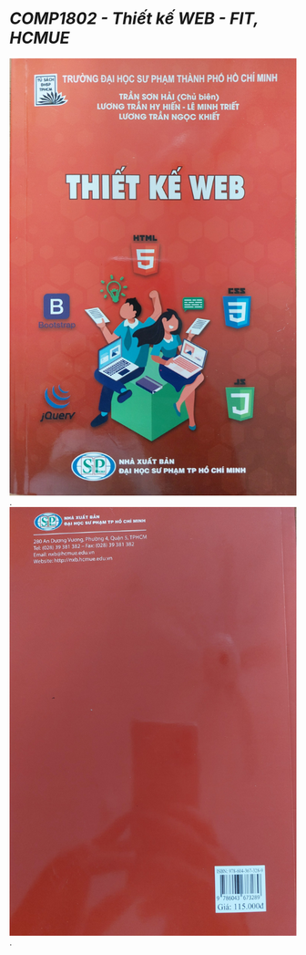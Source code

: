 # _COMP1802 - Thiết kế WEB - FIT, HCMUE_

![Bìa trước Giáo trình](/ebooks/TKWeb_Bia01.jpg "Giáo trình Thiết kế Web").
![Bìa sau Giáo trình](/ebooks/TKWeb_Bia02.jpg "Giáo trình Thiết kế Web").

